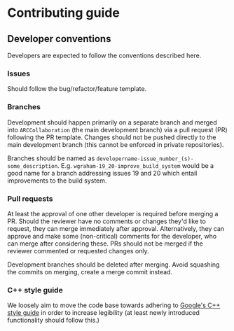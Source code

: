 # Contributing guide

## Developer conventions

Developers are expected to follow the conventions described here.

### Issues
Should follow the bug/refactor/feature template.

### Branches
Development should happen primarily on a separate branch and merged into `ARCCollaboration` (the main development branch) via a pull request (PR) following the PR template. Changes should not be pushed directly to the main development branch (this cannot be enforced in private repositories).

Branches should be named as `developername-issue_number_(s)-some_description`. E.g. `wgraham-19_20-improve_build_system` would be a good name for a branch addressing issues 19 and 20 which entail improvements to the build system.

### Pull requests
At least the approval of one other developer is required before merging a PR. Should the reviewer have no comments or changes they'd like to request, they can merge immediately after approval. Alternatively, they can approve and make some (non-critical) comments for the developer, who can merge after considering these. PRs should not be merged if the reviewer commented or requested changes only.

Development branches should be deleted after merging. Avoid squashing the commits on merging, create a merge commit instead.

### C++ style guide
We loosely aim to move the code base towards adhering to [Google's C++ style guide](https://google.github.io/styleguide/cppguide.html) in order to increase legibility (at least newly introduced functionality should follow this.)
